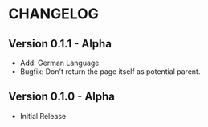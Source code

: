 CHANGELOG
=========

Version 0.1.1 - Alpha
---------------------
-   Add: German Language
-   Bugfix: Don't return the page itself as potential parent.

Version 0.1.0 - Alpha
---------------------
-   Initial Release
